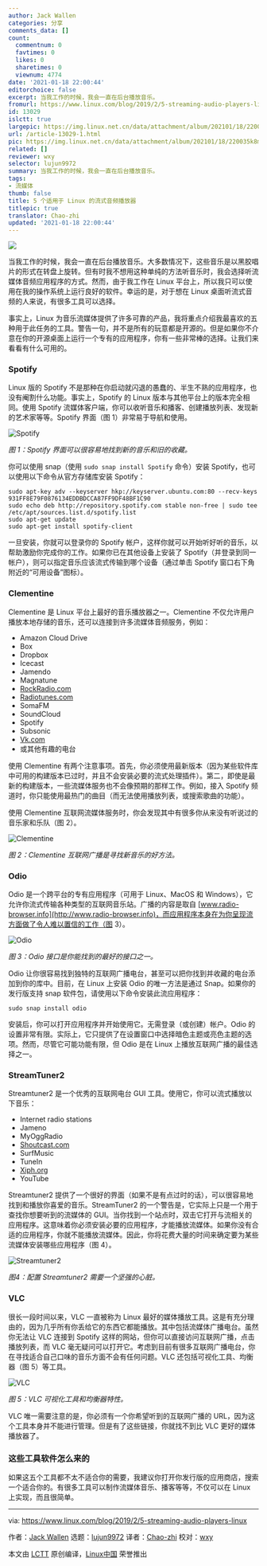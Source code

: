 ```yaml
---
author: Jack Wallen
categories: 分享
comments_data: []
count:
  commentnum: 0
  favtimes: 0
  likes: 0
  sharetimes: 0
  viewnum: 4774
date: '2021-01-18 22:00:44'
editorchoice: false
excerpt: 当我工作的时候，我会一直在后台播放音乐。
fromurl: https://www.linux.com/blog/2019/2/5-streaming-audio-players-linux
id: 13029
islctt: true
largepic: https://img.linux.net.cn/data/attachment/album/202101/18/220035k8mmbl1blmkb97f8.jpg
url: /article-13029-1.html
pic: https://img.linux.net.cn/data/attachment/album/202101/18/220035k8mmbl1blmkb97f8.jpg.thumb.jpg
related: []
reviewer: wxy
selector: lujun9972
summary: 当我工作的时候，我会一直在后台播放音乐。
tags:
- 流媒体
thumb: false
title: 5 个适用于 Linux 的流式音频播放器
titlepic: true
translator: Chao-zhi
updated: '2021-01-18 22:00:44'
---
```


![](https://img.linux.net.cn/data/attachment/album/202101/18/220035k8mmbl1blmkb97f8.jpg)


当我工作的时候，我会一直在后台播放音乐。大多数情况下，这些音乐是以黑胶唱片的形式在转盘上旋转。但有时我不想用这种单纯的方法听音乐时，我会选择听流媒体音频应用程序的方式。然而，由于我工作在 Linux 平台上，所以我只可以使用在我的操作系统上运行良好的软件。幸运的是，对于想在 Linux 桌面听流式音频的人来说，有很多工具可以选择。


事实上，Linux 为音乐流媒体提供了许多可靠的产品，我将重点介绍我最喜欢的五种用于此任务的工具。警告一句，并不是所有的玩意都是开源的。但是如果你不介意在你的开源桌面上运行一个专有的应用程序，你有一些非常棒的选择。让我们来看看有什么可用的。


### Spotify


Linux 版的 Spotify 不是那种在你启动就闪退的愚蠢的、半生不熟的应用程序，也没有阉割什么功能。事实上，Spotify 的 Linux 版本与其他平台上的版本完全相同。使用 Spotify 流媒体客户端，你可以收听音乐和播客、创建播放列表、发现新的艺术家等等。Spotify 界面（图 1）非常易于导航和使用。


![Spotify](https://img.linux.net.cn/data/attachment/album/202101/18/220046a7tibgg3iz9wd7v1.jpg "Spotify")


*图 1：Spotify 界面可以很容易地找到新的音乐和旧的收藏。*


你可以使用 snap（使用 `sudo snap install Spotify` 命令）安装 Spotify，也可以使用以下命令从官方存储库安装 Spotify：



```
sudo apt-key adv --keyserver hkp://keyserver.ubuntu.com:80 --recv-keys 931FF8E79F0876134EDDBDCCA87FF9DF48BF1C90
sudo echo deb http://repository.spotify.com stable non-free | sudo tee /etc/apt/sources.list.d/spotify.list
sudo apt-get update
sudo apt-get install spotify-client

```

一旦安装，你就可以登录你的 Spotify 帐户，这样你就可以开始听好听的音乐，以帮助激励你完成你的工作。如果你已在其他设备上安装了 Spotify（并登录到同一帐户），则可以指定音乐应该流式传输到哪个设备（通过单击 Spotify 窗口右下角附近的“可用设备”图标）。


### Clementine


Clementine 是 Linux 平台上最好的音乐播放器之一。Clementine 不仅允许用户播放本地存储的音乐，还可以连接到许多流媒体音频服务，例如：


* Amazon Cloud Drive
* Box
* Dropbox
* Icecast
* Jamendo
* Magnatune
* [RockRadio.com](http://RockRadio.com)
* [Radiotunes.com](http://Radiotunes.com)
* SomaFM
* SoundCloud
* Spotify
* Subsonic
* [Vk.com](http://Vk.com)
* 或其他有趣的电台


使用 Clementine 有两个注意事项。首先，你必须使用最新版本（因为某些软件库中可用的构建版本已过时，并且不会安装必要的流式处理插件）。第二，即使是最新的构建版本，一些流媒体服务也不会像预期的那样工作。例如，接入 Spotify 频道时，你只能使用最热门的曲目（而无法使用播放列表，或搜索歌曲的功能）。


使用 Clementine 互联网流媒体服务时，你会发现其中有很多你从来没有听说过的音乐家和乐队（图 2）。


![Clementine](https://img.linux.net.cn/data/attachment/album/202101/18/220048mdddpddsdmd4djp5.jpg "Clementine")


*图 2：Clementine 互联网广播是寻找新音乐的好方法。*


### Odio


Odio 是一个跨平台的专有应用程序（可用于 Linux、MacOS 和 Windows），它允许你流式传输各种类型的互联网音乐站。广播的内容是取自 [www.radio-browser.info](http://www.radio-browser.info)，而应用程序本身在为你呈现流方面做了令人难以置信的工作（图 3）。


![Odio](https://img.linux.net.cn/data/attachment/album/202101/18/220050oh336k3drr6k46ox.jpg "Odio")


*图 3：Odio 接口是你能找到的最好的接口之一。*


Odio 让你很容易找到独特的互联网广播电台，甚至可以把你找到并收藏的电台添加到你的库中。目前，在 Linux 上安装 Odio 的唯一方法是通过 Snap。如果你的发行版支持 snap 软件包，请使用以下命令安装此流应用程序：



```
sudo snap install odio

```

安装后，你可以打开应用程序并开始使用它。无需登录（或创建）帐户。Odio 的设置非常有限。实际上，它只提供了在设置窗口中选择暗色主题或亮色主题的选项。然而，尽管它可能功能有限，但 Odio 是在 Linux 上播放互联网广播的最佳选择之一。


### StreamTuner2


Streamtuner2 是一个优秀的互联网电台 GUI 工具。使用它，你可以流式播放以下音乐：


* Internet radio stations
* Jameno
* MyOggRadio
* [Shoutcast.com](http://Shoutcast.com)
* SurfMusic
* TuneIn
* [Xiph.org](http://Xiph.org)
* YouTube


Streamtuner2 提供了一个很好的界面（如果不是有点过时的话），可以很容易地找到和播放你喜爱的音乐。StreamTuner2 的一个警告是，它实际上只是一个用于查找你想要听到的流媒体的 GUI。当你找到一个站点时，双击它打开与流相关的应用程序。这意味着你必须安装必要的应用程序，才能播放流媒体。如果你没有合适的应用程序，你就不能播放流媒体。因此，你将花费大量的时间来确定要为某些流媒体安装哪些应用程序（图 4）。


![Streamtuner2](https://img.linux.net.cn/data/attachment/album/202101/18/220052bgi02gr52lbq5i2i.jpg "Streamtuner2")


*图4：配置 Streamtuner2 需要一个坚强的心脏。*


### VLC


很长一段时间以来，VLC 一直被称为 Linux 最好的媒体播放工具。这是有充分理由的，因为几乎所有你丢给它的东西它都能播放。其中包括流媒体广播电台。虽然你无法让 VLC 连接到 Spotify 这样的网站，但你可以直接访问互联网广播，点击播放列表，而 VLC 毫无疑问可以打开它。考虑到目前有很多互联网广播电台，你在寻找适合自己口味的音乐方面不会有任何问题。VLC 还包括可视化工具、均衡器（图 5）等工具。


![VLC ](https://img.linux.net.cn/data/attachment/album/202101/18/220054yh66vwv6k0wrh6zw.jpg "VLC ")


*图 5：VLC 可视化工具和均衡器特性。*


VLC 唯一需要注意的是，你必须有一个你希望听到的互联网广播的 URL，因为这个工具本身并不能进行管理。但是有了这些链接，你就找不到比 VLC 更好的媒体播放器了。


### 这些工具软件怎么来的


如果这五个工具都不太不适合你的需要，我建议你打开你发行版的应用商店，搜索一个适合你的。有很多工具可以制作流媒体音乐、播客等等，不仅可以在 Linux 上实现，而且很简单。




---


via: <https://www.linux.com/blog/2019/2/5-streaming-audio-players-linux>


作者：[Jack Wallen](https://www.linux.com/users/jlwallen) 选题：[lujun9972](https://github.com/lujun9972) 译者：[Chao-zhi](https://github.com/Chao-zhi) 校对：[wxy](https://github.com/wxy)


本文由 [LCTT](https://github.com/LCTT/TranslateProject) 原创编译，[Linux中国](https://linux.cn/) 荣誉推出